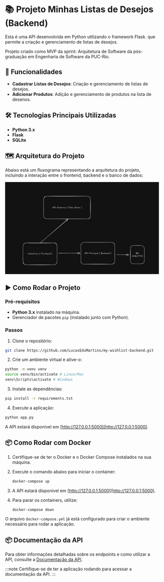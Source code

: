 # 📚 Projeto Minhas Listas de Desejos (Backend)

Esta é uma API desenvolvida em Python utilizando o framework Flask. que permite a criação e gerenciamento de listas de desejos.

Projeto criado como MVP da sprint: Arquitetura de Software da pós-graduação em Engenharia de Software da PUC-Rio.

## 🚀 Funcionalidades

- **Cadastrar Listas de Desejos**: Criação e gerenciamento de listas de desejos.
- **Adicionar Produtos**: Adição e gerenciamento de produtos na lista de desenos.

## 🛠️ Tecnologias Principais Utilizadas

- **Python 3.x**
- **Flask**
- **SQLite**

## 🗺️ Arquitetura do Projeto

Abaixo está um fluxograma representando a arquitetura do projeto, incluindo a interação entre o frontend, backend e o banco de dados:

![Arquitetura do Projeto](assets/archtecture_flow.png)

## ▶️ Como Rodar o Projeto

### Pré-requisitos

- **Python 3.x** instalado na máquina.
- Gerenciador de pacotes `pip` (instalado junto com Python).

### Passos

1. Clone o repositório:

```bash
git clone https://github.com/LucasEduMartins/my-wishlist-backend.git
```

2. Crie um ambiente virtual e ative-o:

```bash
python -m venv venv
source venv/bin/activate # Linux/Mac
venv\Scripts\activate # Windows
```

3. Instale as dependências:

```bash
pip install -r requirements.txt
```

4. Execute a aplicação:

```bash
python app.py
```

A API estará disponível em [http://127.0.0.1:5000](http://127.0.0.1:5000).

## 📦 Como Rodar com Docker

1. Certifique-se de ter o Docker e o Docker Compose instalados na sua máquina.

2. Execute o comando abaixo para iniciar o container:

   ```bash
   docker-compose up
   ```

3. A API estará disponível em [http://127.0.0.1:5000](http://127.0.0.1:5000).

4. Para parar os containers, utilize:

   ```bash
   docker-compose down
   ```

O arquivo `docker-compose.yml` já está configurado para criar o ambiente necessário para rodar a aplicação.

## 📦 Documentação da API

Para obter informações detalhadas sobre os endpoints e como utilizar a API, consulte a [Documentação da API](http://127.0.0.1:5000/openapi/swagger#).

:::note
Certifique-se de ter a aplicação rodando para acessar a documentação da API.
:::
